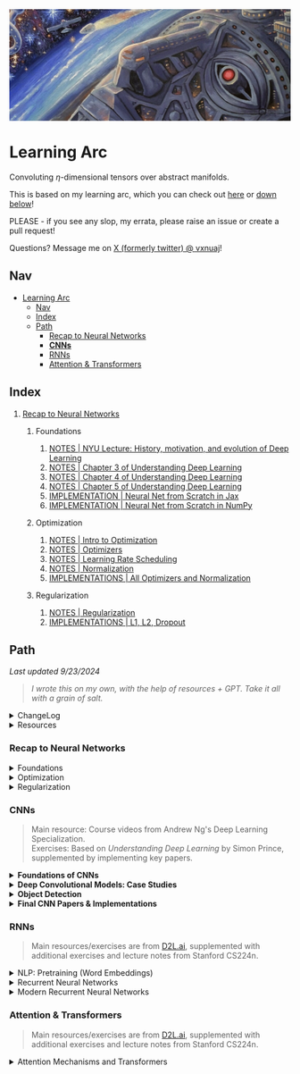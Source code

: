 <div style="height: 200px; overflow: hidden;">
  <img src="img/space.png" style="width: 100%; height: 100%; object-fit: cover;">
</div>

# Learning Arc

Convoluting $\eta$-dimensional tensors over abstract manifolds.

This is based on my learning arc, which you can check out [here](https://vxnuaj.notion.site/Learning-Arc-1025f1989c4f80539f65f688c2c0a251) or [down below](#learning-arc)!

PLEASE - if you see any slop, my errata, please raise an issue or create a pull request! 

Questions? Message me on [X (formerly twitter) @ vxnuaj](https://x.com/vxnuaj)!

## Nav

- [Learning Arc](#learning-arc)
  - [Nav](#nav)
  - [Index](#index)
  - [Path](#path)
    - [Recap to Neural Networks](#recap-to-neural-networks)
    - [**CNNs**](#cnns)
    - [RNNs](#rnns)
    - [Attention \& Transformers](#attention--transformers)
  

## Index

1. [Recap to Neural Networks](intro-to-nnet)
   1. Foundations 
      1. [NOTES | NYU Lecture: History, motivation, and evolution of Deep Learning](neural-networks/foundations/01-nyu-1.md)
      2. [NOTES | Chapter 3 of Understanding Deep Learning](neural-networks/foundations/02-Chap3UDL.md)
      3. [NOTES | Chapter 4 of Understanding Deep Learning](neural-networks/foundations/02-Chap4UDL.md)
      4. [NOTES | Chapter 5 of Understanding Deep Learning](neural-networks/foundations/02-Chap5UDL.md)
      5. [IMPLEMENTATION | Neural Net from Scratch in Jax](neural-networks/foundations/06-nn-jax.py)
      6. [IMPLEMENTATION | Neural Net from Scratch in NumPy](neural-networks/foundations/06-nn-np.py)
  
     1. Optimization
         1. [NOTES | Intro to Optimization](neural-networks/optimization/01-optim-dl.md)
         2. [NOTES | Optimizers](neural-networks/optimization/02-optimizers.md)
         3. [NOTES | Learning Rate Scheduling](neural-networks/optimization/03-lr-sche.md)
         4. [NOTES | Normalization](neural-networks/optimization/04-normalization.md)
         5. [IMPLEMENTATIONS | All Optimizers and Normalization](neural-networks/optimization/implementations/)
     2. Regularization
        1. [NOTES | Regularization](neural-networks/regularization/01-regularization.md) 
        2. [IMPLEMENTATIONS | L1, L2, Dropout](neural-networks/regularization/implementations/)


## Path

*Last updated 9/23/2024*

> *I wrote this on my own, with the help of resources + GPT. Take it all with a grain of salt.*

<details><summary>ChangeLog</summary>
<details><summary>09/23/2024</summary>
        
After feedback from a research engineer at XAI, reframed my entire process. 
        
Thank god X exists.
        
</details>
</details>


<details><summary> Resources </summary>

https://udlbook.github.io/udlbook/

https://www.deeplearningbook.org/

https://cs231n.stanford.edu/

https://atcold.github.io/NYU-DLSP20/

- Extra
    - http://ufldl.stanford.edu/tutorial/supervised/FeatureExtractionUsingConvolution/
    - https://stanford.edu/~shervine/teaching/cs-230/cheatsheet-convolutional-neural-networks
    - https://srdas.github.io/DLBook/ImprovingModelGeneralization.html
    - https://colah.github.io/

</details>

### Recap to Neural Networks

<details>
  <summary>Foundations</summary>
  
  - NYU Week 1
      - [x] [NYU Week 1 Video](https://www.youtube.com/watch?v=0bMe_vCZo30&list=PLLHTzKZzVU9eaEyErdV26ikyolxOsz6mq&index=2&t=4939s)
      - [x] [NYU Week 1 Notes 1](https://ebetica.github.io/pytorch-Deep-Learning/en/week01/01-1/)
      - [x] [NYU Week 1 Notes 2](https://ebetica.github.io/pytorch-Deep-Learning/en/week01/01-2/)
  - [x] 3.X (Shallow Neural Networks) of [UDL Book](https://udlbook.github.io/udlbook/)
  - [x] 4.X (Deep Neural Networks) of [UDL Book](https://udlbook.github.io/udlbook/)
  - [x] 5.X (Loss Functions) of [UDL Book](https://udlbook.github.io/udlbook/)
  - [x] Review K-Fold Cross Validation
  - [x] Build a Vanilla Neural Network on Fashion-MNIST using Jax, using K-Fold Cross Validation
  - [x] Build a Vanilla Neural Network on Fashion-MNIST using PyTorch, using K-Fold Cross Validation.
</details>

<details>
  <summary>Optimization</summary>

  > **We will be reviewing Optimizers.** As each is learned, each will be implemented in NumPy and PyTorch on Fashion MNIST.

  - [Optimization and Deep Learning](https://d2l.ai/chapter_optimization/optimization-intro.html)
    - 12.1 Optimization and Deep Learning
        - [ ] Complete Module
    - 12.2 Convexity
        - [ ] Complete Module
    - 12.5 Minibatch Gradient Descent
        - [ ] Complete Module
        - [ ] Implement in NumPy
        - [ ] Implement in PyTorch
    - 12.6 Momentum
        - [ ] Complete Module
        - [ ] [Distill - Momentum](https://distill.pub/2017/momentum/)
        - [ ] Implement in NumPy
        - [ ] Implement in PyTorch
    - Nesterov Momentum
        - [ ] [Video](https://www.youtube.com/watch?v=mhTz7hiwds8)
        - [ ] Implement in NumPy
        - [ ] Implement in PyTorch
    - 12.7 Adagrad
        - [ ] Complete Module
        - [ ] Implement in NumPy
        - [ ] Implement in PyTorch
    - 12.8 RMSProp
        - [ ] Complete Module
        - [ ] Implement in NumPy
        - [ ] Implement in PyTorch
    - 12.9 Adadelta
        - [ ] Complete Module
        - [ ] [Adadelta Paper](https://arxiv.org/pdf/1212.5701)
        - [ ] Implement in NumPy
        - [ ] Implement in PyTorch
    - 12.10 Adam
        - [ ] Complete Module
        - [ ] [Adam Paper](https://arxiv.org/abs/1412.6980)
        - [ ] Implement in NumPy
        - [ ] Implement in PyTorch
    - 12.10.3
        - [ ] Complete Module
        - [ ] [Paper](https://proceedings.neurips.cc/paper_files/paper/2018/file/90365351ccc7437a1309dc64e4db32a3-Paper.pdf)
        - [ ] Implement in NumPy
        - [ ] Implement in PyTorch
    - AdamW
        - [ ] [Video](https://www.youtube.com/watch?v=oWZbcq_figk)
        - [ ] [AdamW Paper](https://arxiv.org/pdf/1711.05101v3)
        - [ ] Implement in NumPy
        - [ ] Implement in PyTorch
    - Nadam
        - [ ] [Video](https://www.youtube.com/watch?v=8nfd7gEDKCc)
        - [ ] [Paper](https://openreview.net/pdf/OM0jvwB8jIp57ZJjtNEZ.pdf)
        - [ ] Implement in NumPy
        - [ ] Implement in PyTorch
  - Batch Normalization
      - [ ] [Deep Learning Book](http://www.deeplearningbook.org/)
      - [ ] [BatchNorm Paper](https://arxiv.org/abs/1502.03167)
      - [ ] Implement in NumPy
      - [ ] Implement in PyTorch
  - Layer Normalization
      - [ ] [LayerNorm Paper](https://arxiv.org/pdf/1607.06450)
      - [ ] Implement in NumPy
      - [ ] Implement in PyTorch
  - Group Normalization
      - [ ] [Paper](https://arxiv.org/pdf/1803.08494)
      - [ ] [Video](https://www.youtube.com/watch?v=l_3zj6HeWUE)
      - [ ] Implement in Jax with K-Fold Cross Validation & Adam Optimizer
      - [ ] Implement in PyTorch with K-Fold Cross Validation & Adam Optimizer
</details>

<details>
  <summary>Regularization</summary>

  > **We will be reviewing Regularization.** Each will be implemented in Jax + PyTorch on Fashion MNIST, with the Adam Optimizer.

  - 9.X (Regularization) of [UDL Book](https://udlbook.github.io/udlbook/)
    - [ ] Go through book chapter, .ipynb’s, and problem sets
    - [ ] Implement L1 in NumPy
    - [ ] Implement L1 in PyTorch
    - [ ] Implement L2 in NumPy
    - [ ] Implement L2 in PyTorch
    - [ ] Implement Dropout in NumPy
    - [ ] Implement Dropout in PyTorch
</details>

### **CNNs**

> Main resource: Course videos from Andrew Ng's Deep Learning Specialization.  
> Exercises: Based on *Understanding Deep Learning* by Simon Prince, supplemented by implementing key papers.

<details>
<summary><strong>Foundations of CNNs</strong></summary>

- [ ] Computer Vision (Course Video)  
- [ ] Edge Detection Example (Course Video)  
- [ ] More Edge Detection (Course Video)  
- [ ] Padding (Course Video)  
- [ ] Strided Convolutions (Course Video)  
- [ ] Convolutions over Volume (Course Video)  
- [ ] One Layer of a Convolutional Network (Course Video)  
- [ ] Simple Convolutional Network Example (Course Video)  
- [ ] Pooling Layers (Course Video)  
- [ ] CNN Example (Course Video)

</details>

<details>
<summary><strong>Deep Convolutional Models: Case Studies</strong></summary>
    
> Focus on paper implementation rather than basic exercises.

- [ ] Classic Networks (Course Video)  

<details>
<summary>ResNets</summary>

- [ ] .ipynb 11.1 [Shattered Gradients](https://github.com/udlbook/udlbook/blob/main/Notebooks/Chap11/11_1_Shattered_Gradients.ipynb)  
- [ ] ResNets (Course Video)  
- [ ] Why ResNets Work? (Course Video)  
- Exercises:  
    - [ ] Problem Set 11.1 ⇒ 11.4  
- [ ] Read ResNet Paper  
- [ ] Implement ResNet Paper  
- [ ] Read ResNet v2 Paper  
- [ ] Implement ResNet v2 Paper  
- [ ] Read ResNeXt Paper  
- [ ] Implement ResNeXt Paper  

</details>

- [ ] Networks in Networks and 1x1 Convolutions (Course Video)  

<details>
<summary>Inception Network</summary>

- [ ] Inception Network Motivation (Course Video)  
- [ ] Inception Network (Course Video)  
- [ ] Read Inception Network V1 Paper  
- [ ] Implement Inception Network V1 Paper  
- [ ] Read Inception Network V2/V3 Paper  
- [ ] Implement Inception Network V2/V3 Paper  

</details>

<details>
<summary>MobileNet</summary>

- [ ] MobileNet (Course Video)  
- [ ] MobileNet Architecture (Course Video)  
- [ ] Read MobileNet V1 Paper  
- [ ] Implement MobileNet V1 Paper  
- [ ] Read MobileNet V2 Paper  
- [ ] Implement MobileNet V2 Paper  

</details>

<details>
<summary>EfficientNet</summary>

- [ ] EfficientNet (Course Video)  
- [ ] Read EfficientNet Paper  
- [ ] Implement EfficientNet  

</details>
</details>

<details>
<summary><strong>Object Detection</strong></summary>

- [ ] Object Localization (Course Video)  
- [ ] Landmark Detection (Course Video)  
- [ ] Convolutional Implementation of Sliding Windows (Course Video)  
- [ ] Bounding Box Predictions (Course Video)  
- [ ] Intersection over Union (Course Video)  
- [ ] Non-max Suppression (Course Video)  
- [ ] Anchor Boxes (Course Video)  

<details>
<summary>YOLO</summary>

- [ ] YOLO Algorithm (Course Video)  
- [ ] Read YOLO V1 Paper  
- [ ] Implement YOLO V1 Paper  
- [ ] Read YOLO V3 Paper  
- [ ] Implement YOLO V3 Paper  
- [ ] Read YOLO V4 Paper  
- [ ] Implement YOLO V4 Paper  

</details>

- [ ] Region Proposals (Course Video)  

<details>
<summary>U-Net</summary>

- [ ] Semantic Segmentation with U-Net (Course Video)  
- [ ] Transpose Convolutions (Course Video)  
- [ ] U-Net Architecture Intuition (Course Video)  
- [ ] U-Net Architecture (Course Video)  
- [ ] Read U-Net Paper  
- [ ] Implement U-Net from Scratch  

</details>
</details>

<details>
<summary><strong>Final CNN Papers & Implementations</strong></summary>

<details>
<summary>VGGNet</summary>

- [ ] Understand Paper  
- [ ] Implementation  

</details>

<details>
<summary>DenseNet</summary>

- [ ] Understand Paper  
- [ ] Implementation  

</details>

<details>
<summary>Inception V4</summary>

- [ ] Understand Paper  
- [ ] Implementation  

</details>

</details>


### RNNs

> Main resources/exercises are from [D2L.ai](http://D2L.ai), supplemented with additional exercises and lecture notes from Stanford CS224n.

<details>
<summary>NLP: Pretraining (Word Embeddings)</summary>

- [ ]  15.1 Word Embedding (word2vec)
- [ ]  15.2 Approximate Training
- [ ]  15.3 The Dataset for Pretraining Word Embeddings
- [ ]  15.4 Pretraining word2vec  
  Papers:  
  - [ ] [Efficient Estimation of Word Representations in Vector Space](https://arxiv.org/pdf/1301.3781)
  - [ ] [Distributed Representations of Words and Phrases and Their Compositionality](https://arxiv.org/pdf/1310.4546)  
  - CS224n Week 1 P1:
    - [ ] Skim [Lecture Notes](https://web.stanford.edu/class/archive/cs/cs224n/cs224n.1234/readings/cs224n_winter2023_lecture1_notes_draft.pdf) | Intro & Word2Vec  
    - [ ] [Assignment 1](https://web.stanford.edu/class/archive/cs/cs224n/cs224n.1234/assignments/a1_preview/exploring_word_vectors.html)  
    - [ ] [Assignment 2](https://web.stanford.edu/class/archive/cs/cs224n/cs224n.1234/assignments/a2.pdf) (Written Part)  
    - Implement Word2Vec:
      - [ ] NumPy on Toy Dataset
      - [ ] PyTorch on Real-World Dataset
- [ ]  15.5 Word Embeddings with Global Vectors (GloVe)  
  Paper:
  - [ ] [GloVe: Global Vectors for Word Representation](https://nlp.stanford.edu/pubs/glove.pdf)  
  - CS224n Week 1 P2:
    - [ ] [Lecture Notes](https://web.stanford.edu/class/archive/cs/cs224n/cs224n.1234/readings/cs224n-2019-notes02-wordvecs2.pdf) | GloVe, Evaluation, and Training  
    - Implement GloVe:
      - [ ] NumPy on Toy Dataset
      - [ ] PyTorch on Real-World Dataset
- [ ]  15.6 Subword Embedding
- [ ]  15.7 Word Similarity and Analogy
</details>

<details>
<summary>Recurrent Neural Networks</summary>

- [ ]  9.1 Working with Sequences
- [ ]  9.2 Converting Raw Text into Sequence Data
- [ ]  9.3 Language Models
- [ ]  9.4 Recurrent Neural Networks
- [ ]  9.5 Recurrent Neural Networks from Scratch  
  Exercise:
  - [ ] Implement RNN Forward Pass in NumPy (multiple time steps)
- [ ]  9.6 Concise Implementation of Recurrent Neural Networks
- [ ]  9.7 Backpropagation Through Time  
  Exercises:
  - [ ] Implement RNN Backpropagation in NumPy (multiple time steps)
  - [ ] Implement Toy 2-Layer RNN in NumPy on Toy Dataset
  - [ ] Implement and Train 2+ Layer RNN in PyTorch on a Real-World Dataset
</details>

<details>
<summary>Modern Recurrent Neural Networks</summary>

- [ ]  10.1 LSTM  
  Paper:
  - [ ] [Read/Skim LSTM Paper](https://www.bioinf.jku.at/publications/older/2604.pdf) (Sections 3.X and 4.X)
  - Implement LSTM:
    - [ ] Toy 2-Layer LSTM in NumPy on Toy Dataset
    - [ ] Train 2+ Layer LSTM in PyTorch on Real-World Dataset
- [ ]  10.2 GRU  
  Paper:
  - [ ] [Read/Skim GRU Paper](https://arxiv.org/pdf/1406.1078v3)
  - Implement GRU:
    - [ ] Toy 2-Layer GRU in NumPy on Toy Dataset
    - [ ] Train 2+ Layer GRU in PyTorch on Real-World Dataset
- [ ]  10.3 Deep Recurrent Neural Networks
- [ ]  10.4 Bidirectional Recurrent Neural Networks  
  Exercise:
  - [ ] Implement Toy 2-Layer Bidirectional RNN in NumPy
  - [ ] Train 2+ Layer Bidirectional RNN in PyTorch on a Real-World Dataset
- [ ]  10.5 Machine Translation and Dataset
- [ ]  10.6 Encoder-Decoder Architecture
- [ ]  10.7 Sequence-to-Sequence Learning for MT
- [ ]  10.8 Beam Search  
  Paper:
  - [ ] [Sequence-to-Sequence Learning with Neural Networks](https://arxiv.org/pdf/1409.3215)  
  Implement:
  - [ ] Train Encoder-Decoder Greedy Search RNN in PyTorch on a Real-World Seq2Seq Dataset
  - [ ] Train Encoder-Decoder Beam Search RNN in PyTorch on the same Dataset
- [ ]  Skim CS224n Week 3 P1 [Lecture Notes | RNNs, GRUs, LSTMs](https://web.stanford.edu/class/archive/cs/cs224n/cs224n.1234/readings/cs224n-2019-notes05-LM_RNN.pdf)
</details>

### Attention & Transformers

> Main resources/exercises are from [D2L.ai](http://D2L.ai), supplemented with additional exercises and lecture notes from Stanford CS224n.

<details>
<summary>Attention Mechanisms and Transformers</summary>

- [ ]  11.1 Queries, Keys, and Values
- [ ]  11.2 Attention Pooling by Similarity
- [ ]  11.3 Attention Scoring Functions
- [ ]  11.4 The Bahdanau Attention Mechanism  
  CS224n Week 3 P2:
  - [ ] [NMT Paper: Neural Machine Translation by Jointly Learning to Align and Translate](https://arxiv.org/pdf/1409.0473)
  - [ ] Implement NMT in PyTorch
  - [ ] Skim [Lecture Notes](https://web.stanford.edu/class/archive/cs/cs224n/cs224n.1234/readings/cs224n-2019-notes06-NMT_seq2seq_attention.pdf) for gaps
  - [ ] [Assignment](https://web.stanford.edu/class/archive/cs/cs224n/cs224n.1234/assignments/a4.pdf)
- [ ]  11.5 Multi-Head Attention
- [ ]  11.6 Self-Attention and Positional Encoding
- [ ]  11.7 The Transformer Architecture  
  CS224n Week 4/5 | Attention Mechanisms and Transformers:
  - [ ] Skim [Lecture Notes](https://web.stanford.edu/class/archive/cs/cs224n/cs224n.1234/readings/cs224n-self-attention-transformers-2023_draft.pdf)
  
  Implementations/Papers:
  - [ ] [Attention Is All You Need Paper](https://arxiv.org/pdf/1706.03762)
  - [ ] Implement Transformer in PyTorch  
    - Resource: https://nlp.seas.harvard.edu/annotated-transformer/
  - [ ] [BERT Paper](https://arxiv.org/pdf/1810.04805)  
  - [ ] Implement BERT in PyTorch
  - GPTs:
    - [ ] [GPT-1 Paper](https://cdn.openai.com/research-covers/language-unsupervised/language_understanding_paper.pdf)
    - [ ] GPT-1 PyTorch Implementation
    - [ ] [GPT-2 Paper](https://cdn.openai.com/better-language-models/language_models_are_unsupervised_multitask_learners.pdf)
    - [ ] GPT-2 PyTorch Implementation
  - LLaMa:
    - [ ] Understand LLaMa-1 Architecture
    - [ ] Implement LLaMa-1
    - [ ] Understand LLaMa-2 Architecture
    - [ ] Implement LLaMa-2
    - [ ] Understand LLaMa-3 Architecture
    - [ ] Implement LLaMa-3
- [ ]  11.8 Transformers for Vision  
  Paper:
  - [ ] [An Image is Worth 16x16 Words Paper](https://arxiv.org/abs/2010.11929)
  - [ ] Implement Vision Transformer Architecture
- [ ]  11.9 Large-Scale Pre-Training with Transformers  
  Final Papers/Implementations:
  - Linformer:
    - [ ] [Linformer Paper](https://arxiv.org/abs/1910.10683v4)
    - [ ] Implement Linformer in PyTorch
  - Reformer:
    - [ ] [Reformer Paper](https://arxiv.org/pdf/2001.04451)
    - [ ] Implement Reformer in PyTorch
</details>



